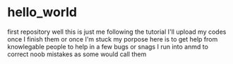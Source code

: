 # hello_world
first repository
well this is just me following the tutorial I'll upload my codes once I finish them or once I'm stuck
my porpose here is to get help from knowlegable people to help in a few bugs or snags I run into anmd
to correct noob mistakes as some would call them
